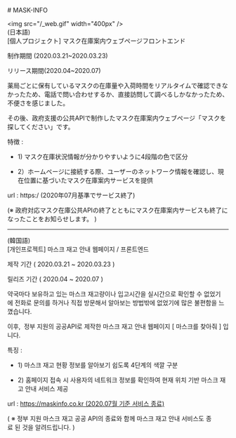 # MASK-INFO

<img src="/_web.gif" width="400px" /><br/>
(日本語) <br/>
[個人プロジェクト] マスク在庫案内ウェブページフロントエンド

制作期間 (2020.03.21~2020.03.23)

リリース期間(2020.04~2020.07)

薬局ごとに保有しているマスクの在庫量や入荷時間をリアルタイムで確認できなかったため、電話で問い合わせするか、直接訪問して調べるしかなかったため、不便さを感じました。

その後、政府支援の公共APIで制作したマスク在庫案内ウェブページ「マスクを探してください」です。

特徴 :

* 1) マスク在庫状況情報が分かりやすいように4段階の色で区分

* 2）ホームページに接続する際、ユーザーのネットワーク情報を確認し、現在位置に基づいたマスク在庫案内サービスを提供

url : https:/ (2020年07月基準でサービス終了)

(※ 政府対応マスク在庫公共APIの終了とともにマスク在庫案内サービスも終了になったことをお知らせします。 )

<hr/>
(韓国語) <br/>
[개인프로젝트] 마스크 재고 안내 웹페이지 / 프론트엔드

제작 기간 ( 2020.03.21 ~ 2020.03.23 )

릴리즈 기간 ( 2020.04 ~ 2020.07 )

약국마다 보유하고 있는 마스크 재고량이나 입고시간을 실시간으로 확인할 수 없었기에 전화로 문의를 하거나 직접 방문해서 알아보는 방법밖에 없었기에 많은 불편함을 느꼈습니다.

이후,  정부 지원의 공공API로 제작한 마스크 재고 안내 웹페이지 [ 마스크를 찾아줘 ] 입니다.

특징 :

* 1) 마스크 재고 현황 정보를 알아보기 쉽도록 4단계의 색깔 구분

* 2) 홈페이지 접속 시 사용자의 네트워크 정보를 확인하여 현재 위치 기반 마스크 재고 안내 서비스 제공

url : https://maskinfo.co.kr (2020.07월 기준 서비스 종료)

( ※ 정부 지원 마스크 재고 공공 API의 종료와 함께 마스크 재고 안내 서비스도 종료 된 것을 알려드립니다. )
